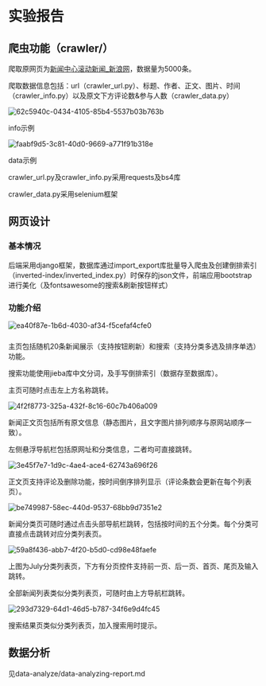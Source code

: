 # 实验报告

## 爬虫功能（crawler/）

爬取原网页为[新闻中心滚动新闻_新浪网](https://news.sina.com.cn/roll/)，数据量为5000条。

爬取数据信息包括：url（crawler_url.py）、标题、作者、正文、图片、时间（crawler_info.py）以及原文下方评论数&参与人数（crawler_data.py）

![62c5940c-0434-4105-85b4-5537b03b763b](file:///C:/Users/Qingjun/Pictures/Typedown/62c5940c-0434-4105-85b4-5537b03b763b.png)

info示例

![faabf9d5-3c81-40d0-9669-a771f91b318e](file:///C:/Users/Qingjun/Pictures/Typedown/faabf9d5-3c81-40d0-9669-a771f91b318e.png)

data示例

crawler_url.py及crawler_info.py采用requests及bs4库

crawler_data.py采用selenium框架

## 网页设计

### 基本情况

后端采用django框架，数据库通过import_export库批量导入爬虫及创建倒排索引（inverted-index/inverted_index.py）时保存的json文件，前端应用bootstrap进行美化（及fontsawesome的搜索&刷新按钮样式）

### 功能介绍

![ea40f87e-1b6d-4030-af34-f5cefaf4cfe0](file:///C:/Users/Qingjun/Pictures/Typedown/ea40f87e-1b6d-4030-af34-f5cefaf4cfe0.png)

### 

主页包括随机20条新闻展示（支持按钮刷新）和搜索（支持分类多选及排序单选）功能。

搜索功能使用jieba库中文分词，及手写倒排索引（数据存至数据库）。

主页可随时点击左上方名称跳转。

![4f2f8773-325a-432f-8c16-60c7b406a009](file:///C:/Users/Qingjun/Pictures/Typedown/4f2f8773-325a-432f-8c16-60c7b406a009.png)

新闻正文页包括所有原文信息（静态图片，且文字图片排列顺序与原网站顺序一致）。

左侧悬浮导航栏包括原网址和分类信息，二者均可直接跳转。

![3e45f7e7-1d9c-4ae4-ace4-62743a696f26](file:///C:/Users/Qingjun/Pictures/Typedown/3e45f7e7-1d9c-4ae4-ace4-62743a696f26.png)

正文页支持评论及删除功能，按时间倒序排列显示（评论条数会更新在每个列表页）。

![be749987-58ec-440d-9537-68bb9d7351e2](file:///C:/Users/Qingjun/Pictures/Typedown/be749987-58ec-440d-9537-68bb9d7351e2.png) 

新闻分类页可随时通过点击头部导航栏跳转，包括按时间的五个分类。每个分类可直接点击跳转对应分类列表页。

![59a8f436-abb7-4f20-b5d0-cd98e48faefe](file:///C:/Users/Qingjun/Pictures/Typedown/59a8f436-abb7-4f20-b5d0-cd98e48faefe.png)

上图为July分类列表页，下方有分页控件支持前一页、后一页、首页、尾页及输入跳转。

全部新闻列表类似分类列表页，可随时由上方导航栏跳转。

![293d7329-64d1-46d5-b787-34f6e9d4fc45](file:///C:/Users/Qingjun/Pictures/Typedown/293d7329-64d1-46d5-b787-34f6e9d4fc45.png)

搜索结果页类似分类列表页，加入搜索用时提示。

## 数据分析

见data-analyze/data-analyzing-report.md
